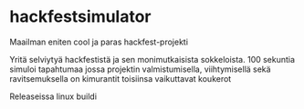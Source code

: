 # hackfestsimulator
Maailman eniten cool ja paras hackfest-projekti

Yritä selviytyä hackfestistä ja sen monimutkaisista sokkeloista.
100 sekuntia simuloi tapahtumaa jossa projektin valmistumisella, viihtymisellä sekä ravitsemuksella on kimurantit toisiinsa vaikuttavat koukerot

Releaseissa linux buildi
